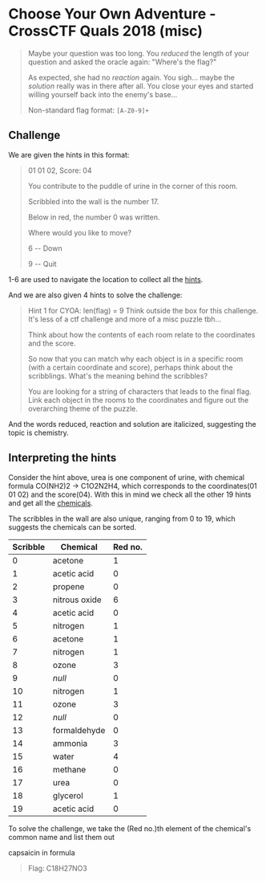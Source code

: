 # Choose Your Own Adventure - CrossCTF Quals 2018 (misc)

> Maybe your question was too long. You *reduced* the length of your question and asked the oracle again: "Where's the flag?"
>
> As expected, she had no *reaction* again. You sigh... maybe the *solution* really was in there after all. You close your eyes and started willing yourself back into the enemy's base...
>
> Non-standard flag format: <code>[A-Z0-9]+</code>

## Challenge
We are given the hints in this format:

>01 01 02, Score: 04
>
>You contribute to the puddle of urine in the corner of this room.
>
>Scribbled into the wall is the number 17.
>
>Below in red, the number 0 was written.
>
>Where would you like to move?
>
>6 -- Down
>
>9 -- Quit

1-6 are used to navigate the location to collect all the [hints](./CYOA%20challenge.txt).

And we are also given 4 hints to solve the challenge:
>Hint 1 for CYOA: len(flag) = 9 Think outside the box for this challenge. It's less of a ctf challenge and more of a misc puzzle tbh...
>
>Think about how the contents of each room relate to the coordinates and the score.
>
>So now that you can match why each object is in a specific room (with a certain coordinate and score), perhaps think about the scribblings. What's the meaning behind the scribbles?
>
>You are looking for a string of characters that leads to the final flag. Link each object in the rooms to the coordinates and figure out the overarching theme of the puzzle.

And the words reduced, reaction and solution are italicized, suggesting the topic is chemistry.

## Interpreting the hints

Consider the hint above, urea is one component of urine, with chemical formula CO(NH2)2 -> C1O2N2H4, which corresponds to the coordinates(01 01 02) and the score(04). With this in mind we check all the other 19 hints and get all the [chemicals](./CYOA%20chemicals.txt).

The scribbles in the wall are also unique, ranging from 0 to 19, which suggests the chemicals can be sorted.

Scribble | Chemical | Red no.
--- | --- | ---
0 | acetone | 1
1 | acetic acid | 0
2 | propene | 0
3 | nitrous oxide | 6
4 | acetic acid | 0
5 | nitrogen | 1
6 | acetone | 1
7 | nitrogen | 1
8 | ozone | 3
9 | *null* | 0
10 | nitrogen | 1
11 | ozone | 3
12 | *null* | 0
13 | formaldehyde | 0
14 | ammonia | 3
15 | water | 4
16 | methane |0 
17 | urea | 0
18 | glycerol | 1
19 | acetic acid | 0

To solve the challenge, we take the (Red no.)th element of the chemical's common name and list them out

capsaicin in formula

>Flag: C18H27NO3
